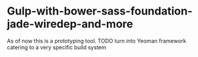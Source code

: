 # Gulp-with-bower-sass-foundation-jade-wiredep-and-more
As of now this is a prototyping tool. 
TODO turn into Yeoman framework catering to a very specific build system 
